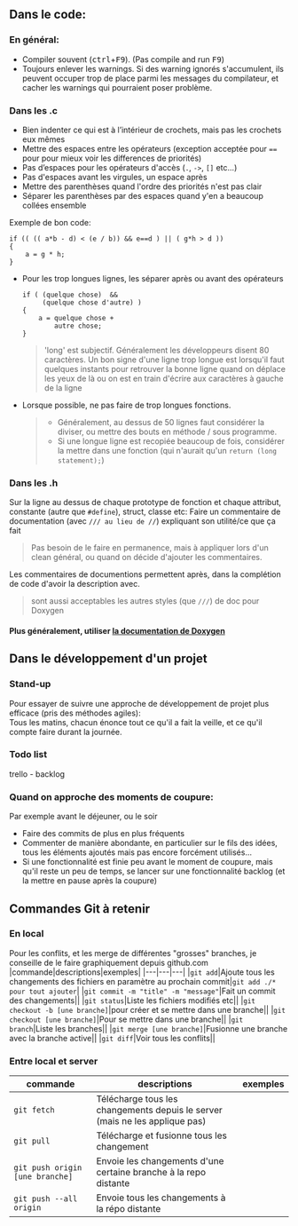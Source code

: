 ## Dans le code:
### En général:
- Compiler souvent (<kbd>ctrl</kbd>+<kbd>F9</kbd>). (Pas compile and run <kbd>F9</kbd>)
- Toujours enlever les warnings. Si des warning ignorés s'accumulent, ils peuvent occuper trop de place parmi les messages du compilateur, et cacher les warnings qui pourraient poser problème. 
### Dans les .c
- Bien indenter ce qui est à l’intérieur de crochets, mais pas les crochets eux mêmes  
- Mettre des espaces entre les opérateurs (exception acceptée pour `==` pour pour mieux voir les differences de priorités)  
- Pas d’espaces pour les opérateurs d'accès (`.`, `->`, `[]` etc...)  
- Pas d'espaces avant les virgules, un espace après  
- Mettre des parenthèses quand l'ordre des priorités n'est pas clair  
- Séparer les parenthèses par des espaces quand y'en a beaucoup collées ensemble

Exemple de bon code:  

    if (( (( a*b - d) < (e / b)) && e==d ) || ( g*h > d ))
    {
        a = g * h;
    }
- Pour les trop longues lignes, les séparer après ou avant des opérateurs 

      if ( (quelque chose)  &&
	       (quelque chose d'autre) )
	  {
	      a = quelque chose +
	          autre chose;
	  }
  >'long' est subjectif. Généralement les développeurs disent 80 caractères. Un bon signe d'une ligne trop longue est lorsqu'il faut quelques instants pour retrouver la bonne ligne quand on déplace les yeux de là ou on est en train d'écrire aux caractères à gauche de la ligne  

- Lorsque possible, ne pas faire de trop longues fonctions.
  > - Généralement, au dessus de 50 lignes faut considérer la diviser, ou mettre des bouts en méthode / sous programme.
  > - Si une longue ligne est recopiée beaucoup de fois, considérer la mettre dans une fonction (qui n'aurait qu'un `return (long statement);`)

### Dans les .h  
 Sur la ligne au dessus de chaque  prototype de fonction et chaque attribut, constante (autre que `#define`), struct, classe etc:
Faire un commentaire de documentation (avec `/// au lieu de //`) expliquant son utilité/ce que ça fait  
> Pas besoin de le faire en permanence, mais à appliquer lors d'un clean général, ou quand on décide d'ajouter les commentaires.  

Les commentaires de documentions permettent après, dans la complétion de code d'avoir la description avec.  
> sont aussi acceptables les autres styles (que `///`) de doc pour Doxygen  

#### Plus généralement, utiliser [la documentation de Doxygen](https://sourceforge.net/projects/doxygen/)  

## Dans le développement d'un projet
### Stand-up
Pour essayer de suivre une approche de développement de projet plus efficace (pris des méthodes agiles):  
Tous les matins, chacun énonce tout ce qu'il a fait la veille, et ce qu'il compte faire durant la journée.

### Todo list

trello - backlog

### Quand on approche des moments de coupure:
Par exemple avant le déjeuner, ou le soir
- Faire des commits de plus en plus fréquents
- Commenter de manière abondante, en particulier sur le fils des idées, tous les éléments ajoutés mais pas encore forcément utilisés...
- Si une fonctionnalité est finie peu avant le moment de coupure, mais qu'il reste un peu de temps, se lancer sur une fonctionnalité backlog (et la mettre en pause après la coupure)

## Commandes Git à retenir
### En local
Pour les conflits, et les merge de différentes "grosses" branches, je conseille de le faire graphiquement depuis github.com
|commande|descriptions|exemples|
|---|---|---|
|`git add`|Ajoute tous les changements des fichiers en paramètre au prochain commit|`git add ./* pour tout ajouter`|
|`git commit -m "title" -m "message"`|Fait un commit des changements||
|`git status`|Liste les fichiers modifiés etc||
|`git checkout -b [une branche]`|pour créer et se mettre dans une branche||
|`git checkout [une branche]`|Pour se mettre dans une branche||
|`git branch`|Liste les branches||
|`git merge [une branche]`|Fusionne une branche avec la branche active||
|`git diff`|Voir tous les conflits||

### Entre local et server
|commande|descriptions|exemples|
|---|---|---|
|`git fetch`|Télécharge tous les changements depuis le server (mais ne les applique pas)||
|`git pull`|Télécharge et fusionne tous les changement||
|`git push origin [une branche]`|Envoie les changements d'une certaine branche à la repo distante||
|`git push --all origin`|Envoie tous les changements à la répo distante||

<!--stackedit_data:
eyJoaXN0b3J5IjpbLTI2OTczMzk1M119
-->